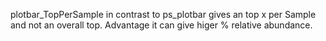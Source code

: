 plotbar_TopPerSample in contrast to ps_plotbar gives an top x per Sample and not an overall top. Advantage it can give higer % relative abundance.


